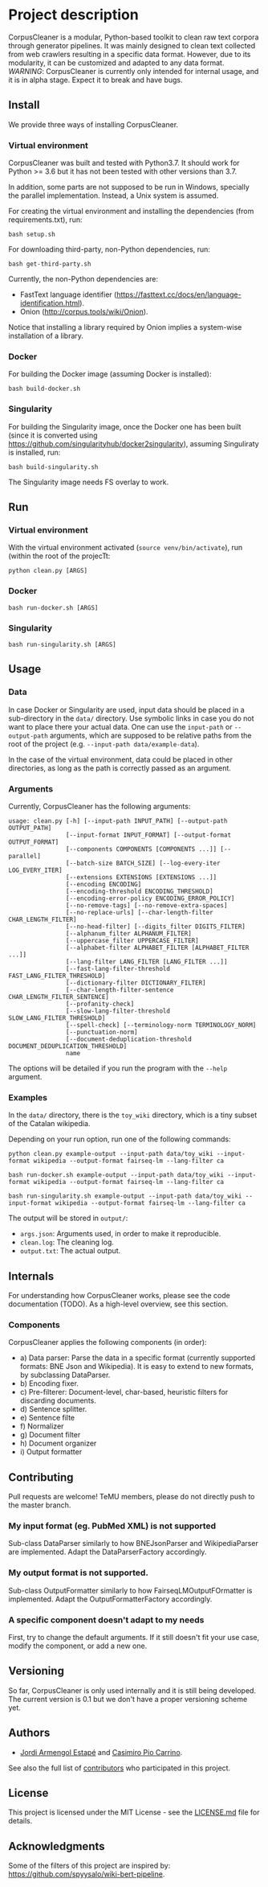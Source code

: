 # Project description

CorpusCleaner is a modular, Python-based toolkit to clean raw text corpora through generator pipelines. 
It was mainly designed to clean text collected from web crawlers resulting in a specific data format. 
However, due to its modularity, it can be customized and adapted to any data format.
*WARNING*: CorpusCleaner is currently only intended for internal usage, and it is in alpha stage. Expect it to break and have bugs.

## Install

We provide three ways of installing CorpusCleaner.

### Virtual environment

CorpusCleaner was built and tested with Python3.7. It should work for Python >= 3.6 but it has not been tested with other versions than 3.7.

In addition, some parts are not supposed to be run in Windows, specially the parallel implementation. Instead, a Unix system is assumed.

For creating the virtual environment and installing the dependencies (from requirements.txt), run:

```
bash setup.sh
```

For downloading third-party, non-Python dependencies, run:

```
bash get-third-party.sh
```

Currently, the non-Python dependencies are:
  - FastText language identifier (<https://fasttext.cc/docs/en/language-identification.html>).
  - Onion (<http://corpus.tools/wiki/Onion>).
  
Notice that installing a library required by Onion implies a system-wise installation of a library.
  
### Docker

For building the Docker image (assuming Docker is installed):
```
bash build-docker.sh
```

### Singularity
For building the Singularity image, once the Docker one has been built (since it is converted using <https://github.com/singularityhub/docker2singularity>), assuming Singuliraty is installed, run:
```
bash build-singularity.sh
```
The Singularity image needs FS overlay to work.

## Run

### Virtual environment
With the virtual environment activated (```source venv/bin/activate```), run (within the root of the projecTt:
```
python clean.py [ARGS]
```
### Docker

```
bash run-docker.sh [ARGS]
```

### Singularity

```
bash run-singularity.sh [ARGS]
```

## Usage

### Data

In case Docker or Singularity are used, input data should be placed in a sub-directory in the ```data/``` directory. Use symbolic links in case you do not want to place there your actual data. One can use the ```input-path``` or ```--output-path``` arguments, which are supposed to be relative paths from the root of the project (e.g. ```--input-path data/example-data```).

In the case of the virtual environment, data could be placed in other directories, as long as the path is correctly passed as an argument.

### Arguments

Currently, CorpusCleaner has the following arguments:
```
usage: clean.py [-h] [--input-path INPUT_PATH] [--output-path OUTPUT_PATH]
                [--input-format INPUT_FORMAT] [--output-format OUTPUT_FORMAT]
                [--components COMPONENTS [COMPONENTS ...]] [--parallel]
                [--batch-size BATCH_SIZE] [--log-every-iter LOG_EVERY_ITER]
                [--extensions EXTENSIONS [EXTENSIONS ...]]
                [--encoding ENCODING]
                [--encoding-threshold ENCODING_THRESHOLD]
                [--encoding-error-policy ENCODING_ERROR_POLICY]
                [--no-remove-tags] [--no-remove-extra-spaces]
                [--no-replace-urls] [--char-length-filter CHAR_LENGTH_FILTER]
                [--no-head-filter] [--digits_filter DIGITS_FILTER]
                [--alphanum_filter ALPHANUM_FILTER]
                [--uppercase_filter UPPERCASE_FILTER]
                [--alphabet-filter ALPHABET_FILTER [ALPHABET_FILTER ...]]
                [--lang-filter LANG_FILTER [LANG_FILTER ...]]
                [--fast-lang-filter-threshold FAST_LANG_FILTER_THRESHOLD]
                [--dictionary-filter DICTIONARY_FILTER]
                [--char-length-filter-sentence CHAR_LENGTH_FILTER_SENTENCE]
                [--profanity-check]
                [--slow-lang-filter-threshold SLOW_LANG_FILTER_THRESHOLD]
                [--spell-check] [--terminology-norm TERMINOLOGY_NORM]
                [--punctuation-norm]
                [--document-deduplication-threshold DOCUMENT_DEDUPLICATION_THRESHOLD]
                name
```

The options will be detailed if you run the program with the ```--help``` argument.

### Examples

In the ```data/``` directory, there is the ```toy_wiki``` directory, which is a tiny subset of the Catalan wikipedia.

Depending on your run option, run one of the following commands:

```
python clean.py example-output --input-path data/toy_wiki --input-format wikipedia --output-format fairseq-lm --lang-filter ca
```

```
bash run-docker.sh example-output --input-path data/toy_wiki --input-format wikipedia --output-format fairseq-lm --lang-filter ca
```

```
bash run-singularity.sh example-output --input-path data/toy_wiki --input-format wikipedia --output-format fairseq-lm --lang-filter ca
```

The output will be stored in ```output/```:
  - ```args.json```: Arguments used, in order to make it reproducible.
  - ```clean.log```: The cleaning log.
  - ```output.txt```: The actual output.

## Internals

For understanding how CorpusCleaner works, please see the code documentation (TODO). As a high-level overview, see this section.

### Components

CorpusCleaner applies the following components (in order):
  - a) Data parser: Parse the data in a specific format (currently supported formats: BNE Json and Wikipedia). It is easy to extend to new formats, by subclassing DataParser.
  - b) Encoding fixer.
  - c) Pre-filterer: Document-level, char-based, heuristic filters for discarding documents.
  - d) Sentence splitter.
  - e) Sentence filte
  - f) Normalizer
  - g) Document filter
  - h) Document organizer
  - i) Output formatter


## Contributing

Pull requests are welcome! TeMU members, please do not directly push to the master branch.

### My input format (eg. PubMed XML) is not supported

Sub-class DataParser similarly to how BNEJsonParser and WikipediaParser are implemented. Adapt the DataParserFactory accordingly.

### My output format is not supported.
Sub-class OutputFormatter similarly to how FairseqLMOutputFOrmatter is implemented. Adapt the OutputFormatterFactory accordingly.

### A specific component doesn't adapt to my needs

First, try to change the default arguments. If it still doesn't fit your use case, modify the component, or add a new one.

## Versioning

So far, CorpusCleaner is only used internally and it is still being developed. The current version is 0.1 but we don't have a proper versioning scheme yet.

## Authors

* [Jordi Armengol Estapé](https://github.com/jordiae) and [Casimiro Pio Carrino](https://github.com/ccasimiro88).

See also the full list of [contributors](https://github.com/TeMU-BSC/CorpusCleaner/graphs/contributors) who participated in this project.

## License

This project is licensed under the MIT License - see the [LICENSE.md](LICENSE.md) file for details.

## Acknowledgments

Some of the filters of this project are inspired by: <https://github.com/spyysalo/wiki-bert-pipeline>.
